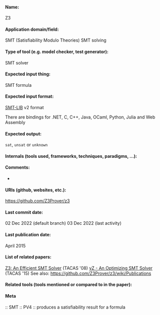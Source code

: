 #### Name:
Z3

#### Application domain/field:
SMT (Satisfiability Modulo Theories)
SMT solving

#### Type of tool (e.g. model checker, test generator):
SMT solver

#### Expected input thing:
SMT formula

#### Expected input format:
[SMT-LIB](../../../Formats/SMT-LIB.md) v2 format

There are bindings for .NET, C, C++, Java, OCaml, Python, Julia and Web Assembly

#### Expected output:
`sat`, `unsat` or `unknown`

#### Internals (tools used, frameworks, techniques, paradigms, ...):

#### Comments:
-

#### URIs (github, websites, etc.):
https://github.com/Z3Prover/z3

#### Last commit date:
02 Dec 2022 (default branch)
03 Dec 2022 (last activity)

#### Last publication date:
April 2015

#### List of related papers:
[Z3: An Efficient SMT Solver](https://doi.org/10.1007/978-3-540-78800-3_24) (TACAS '08)
[νZ - An Optimizing SMT Solver](https://doi.org/10.1007/978-3-662-46681-0_14) (TACAS '15)
See also: https://github.com/Z3Prover/z3/wiki/Publications

#### Related tools (tools mentioned or compared to in the paper):

#### Meta
:: SMT
:: PV4 :: produces a satisfiability result for a formula
